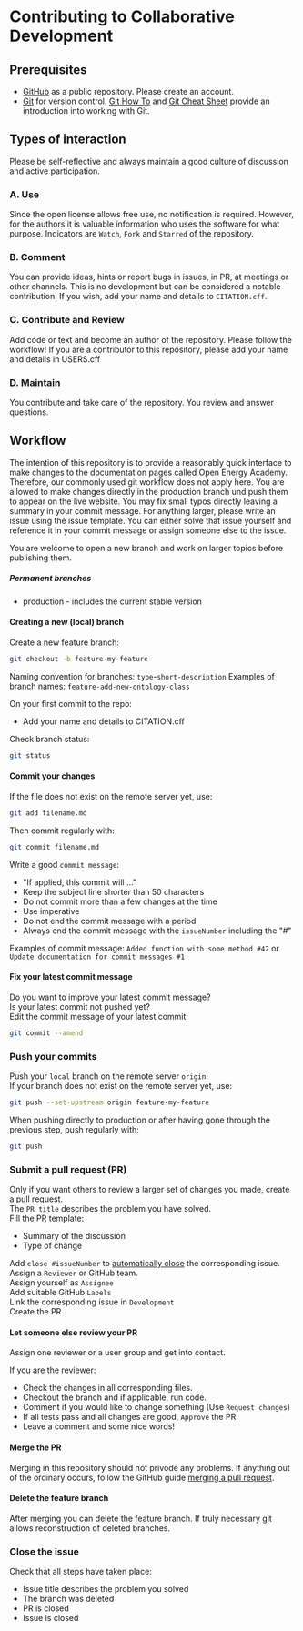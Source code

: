 <!--
SPDX-FileCopyrightText: 2023 Ludwig Hülk <@Ludee>
SPDX-FileCopyrightText: © Reiner Lemoine Institut
SPDX-License-Identifier: MIT

Title: Contributing to Collaborative Development
Version: super-repo v0.1.0
-->

# Contributing to Collaborative Development

## Prerequisites

- [GitHub](https://github.com/) as a public repository. Please create an account.
- [Git](https://git-scm.com/) for version control. [Git How To](https://githowto.com/) and [Git Cheat Sheet](https://training.github.com/downloads/github-git-cheat-sheet.pdf) provide an introduction into working with Git.

## Types of interaction

Please be self-reflective and always maintain a good culture of discussion and active participation.

### A. Use

Since the open license allows free use, no notification is required.
However, for the authors it is valuable information who uses the software for what purpose.
Indicators are `Watch`, `Fork` and `Starred` of the repository.

### B. Comment

You can provide ideas, hints or report bugs in issues, in PR, at meetings or other channels.
This is no development but can be considered a notable contribution.
If you wish, add your name and details to `CITATION.cff`.

### C. Contribute and Review

Add code or text and become an author of the repository.
Please follow the workflow!
If you are a contributor to this repository, please add your name and details in USERS.cff

### D. Maintain

You contribute and take care of the repository.
You review and answer questions.

## Workflow

The intention of this repository is to provide a reasonably quick interface to
make changes to the documentation pages called Open Energy Academy. Therefore,
our commonly used git workflow does not apply here. You are allowed to make
changes directly in the production branch und push them to appear on the live
website. You may fix small typos directly leaving a summary in your commit
message. For anything larger, please write an issue using the issue template.
You can either solve that issue yourself and reference it in your commit
message or assign someone else to the issue.

You are welcome to open a new branch and work on larger topics before
publishing them.

##### Permanent branches

- production - includes the current stable version

#### Creating a new (local) branch

Create a new feature branch:

```bash
git checkout -b feature-my-feature
```

Naming convention for branches: `type`-`short-description`
Examples of branch names: `feature-add-new-ontology-class`

On your first commit to the repo:

- Add your name and details to CITATION.cff

Check branch status:

```bash
git status
```

#### Commit your changes

If the file does not exist on the remote server yet, use:

```bash
git add filename.md
```

Then commit regularly with:

```bash
git commit filename.md
```

Write a good `commit message`:

- "If applied, this commit will ..."
- Keep the subject line shorter than 50 characters
- Do not commit more than a few changes at the time
- Use imperative
- Do not end the commit message with a period
- Always end the commit message with the `issueNumber` including the "#"

Examples of commit message: `Added function with some method #42` or `Update documentation for commit messages #1`

#### Fix your latest commit message

Do you want to improve your latest commit message? <br>
Is your latest commit not pushed yet? <br>
Edit the commit message of your latest commit:

```bash
git commit --amend
```

### Push your commits

Push your `local` branch on the remote server `origin`. <br>
If your branch does not exist on the remote server yet, use:

```bash
git push --set-upstream origin feature-my-feature
```

When pushing directly to production or after having gone through the previous
step, push regularly with:

```bash
git push
```

### Submit a pull request (PR)

Only if you want others to review a larger set of changes you made, create a pull request. <br>
The `PR title` describes the problem you have solved. <br>
Fill the PR template:

- Summary of the discussion
- Type of change

Add `close #issueNumber` to [automatically close](https://help.github.com/en/github/managing-your-work-on-github/closing-issues-using-keywords) the corresponding issue. <br>
Assign a `Reviewer` or GitHub team. <br>
Assign yourself as `Assignee` <br>
Add suitable GitHub `Labels` <br>
Link the corresponding issue in `Development` <br>
Create the PR

#### Let someone else review your PR

Assign one reviewer or a user group and get into contact.

If you are the reviewer:

- Check the changes in all corresponding files.
- Checkout the branch and if applicable, run code.
- Comment if you would like to change something (Use `Request changes`)
- If all tests pass and all changes are good, `Approve` the PR.
- Leave a comment and some nice words!

#### Merge the PR

Merging in this repository should not privode any problems. If anything out of the ordinary occurs, follow the GitHub guide [merging a pull request](https://docs.github.com/en/pull-requests/collaborating-with-pull-requests/incorporating-changes-from-a-pull-request/merging-a-pull-request).

#### Delete the feature branch

After merging you can delete the feature branch. If truly necessary git allows reconstruction of deleted branches. 

### Close the issue

Check that all steps have taken place:

- Issue title describes the problem you solved
- The branch was deleted
- PR is closed
- Issue is closed
